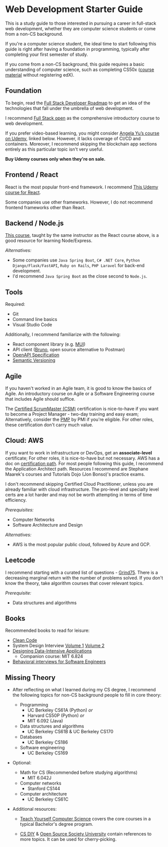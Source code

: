 # Web Development Starter Guide

This is a study guide to those interested in pursuing a career in full-stack web development, whether they are computer science students or come from a non-CS background.

If you're a computer science student, the ideal time to start following this guide is right after having a foundation in programming, typically after completing your first semester of study.

If you come from a non-CS background, this guide requires a basic understanding of computer science, such as completing CS50x ([course material](https://cs50.harvard.edu/x/) without registering edX).

## Foundation

To begin, read the [Full Stack Developer Roadmap](https://roadmap.sh/full-stack) to get an idea of the technologies that fall under the umbrella of web development.

I recommend [Full Stack open](https://fullstackopen.com/en/) as the comprehensive introductory course to web development.

If you prefer video-based learning, you might consider [Angela Yu’s course on Udemy](https://www.udemy.com/course/the-complete-web-development-bootcamp/), linked below. However, it lacks coverage of CI/CD and containers. Moreover, I recommend skipping the blockchain app sections entirely as this particular topic isn't very useful.

**Buy Udemy courses only when they're on sale.**

## Frontend / React

React is the most popular front-end framework. I recommend [This Udemy course for React](https://www.udemy.com/course/react-the-complete-guide-incl-redux/).

Some companies use other frameworks. However, I do not recommend frontend frameworks other than React.

## Backend / Node.js

[This course](https://www.udemy.com/course/nodejs-the-complete-guide/), taught by the same instructor as the React course above, is a good resource for learning Node/Express.

_Alternatives:_

- Some companies use `Java Spring Boot`, `C# .NET Core`, `Python Django/Flask/FastAPI`, `Ruby on Rails`, `PHP Laravel` for back-end development.
- I'd recommend `Java Spring Boot` as the close second to `Node.js`.

## Tools

Required:

- Git
- Command line basics
- Visual Studio Code

Additionally, I recommend familiarize with the following:

- React component library (e.g. [MUI](https://mui.com/))
- API client ([Bruno](https://www.usebruno.com/), open source alternative to Postman)
- [OpenAPI Specification](https://swagger.io/specification/)
- [Semantic Versioning](https://semver.org/)

## Agile

If you haven't worked in an Agile team, it is good to know the basics of Agile. An introductory course on Agile or a Software Engineering course that includes Agile should suffice.

The [Certified ScrumMaster (CSM)](https://www.scrumalliance.org/get-certified) certification is nice-to-have if you want to become a Project Manager - two-day training and easy exam; Alternatively, consider the [PMP](https://www.pmi.org/certifications) by PMI if you're eligible. For other roles, these certification don't carry much value.

## Cloud: AWS

If you want to work in infrastructure or DevOps, get an **associate-level** certificate; For other roles, it is nice-to-have but not necessary. AWS has a doc on [certification path](https://aws.amazon.com/certification/). For most people following this guide, I recommend the Application Architect path. Resources I recommend are Stephane Maarek's courses and Tutorials Dojo (Jon Bonso)'s practice exams.

I don't recommend skipping Certified Cloud Practitioner, unless you are already familiar with cloud infrastructure. The pro-level and specialty level certs are a lot harder and may not be worth attempting in terms of time efficiency.

_Prerequisites:_

- Computer Networks
- Software Architecture and Design

_Alternatives:_

- AWS is the most popular public cloud, followed by Azure and GCP.

## Leetcode

I recommend starting with a curated list of questions - [Grind75](https://www.techinterviewhandbook.org/grind75). There is a decreasing marginal return with the number of problems solved. If you don't know the theory, take algorithm courses that cover relevant topics.

_Prerequisite:_

- Data structures and algorithms

## Books

Recommended books to read for leisure:

- [Clean Code](https://www.amazon.ca/Clean-Code-Handbook-Software-Craftsmanship-ebook/dp/B001GSTOAM)
- System Design Interview [Volume 1](https://www.amazon.ca/System-Design-Interview-insiders-Second/dp/B08CMF2CQF) [Volume 2](https://www.amazon.ca/System-Design-Interview-Insiders-Guide/dp/1736049119/)
- [Designing Data-Intensive Applications](https://www.amazon.ca/Designing-Data-Intensive-Applications-Reliable-Maintainable/dp/1449373321/)
  - Companion course: MIT 6.824
- [Behavioral interviews for Software Engineers](https://www.amazon.ca/Behavioral-Interviews-Software-Engineers-Strategies/dp/B0C1JFQYCR/)

## Missing Theory

- After reflecting on what I learned during my CS degree, I recommend the following topics for non-CS background people to fill in core theory:

  - Programming
    - UC Berkeley CS61A (Python) _or_
    - Harvard CS50P (Python) _or_
    - MIT 6.092 (Java)
  - Data structures and algorithms
    - UC Berkeley CS61B & UC Berkeley CS170
  - Databases
    - UC Berkeley CS186
  - Software engineering
    - UC Berkeley CS169

- Optional:

  - Math for CS (Recommended before studying algorithms)
    - MIT 6.042J
  - Computer networks
    - Stanford CS144
  - Computer architecture
    - UC Berkeley CS61C

- Additional resources:

  - [Teach Yourself Computer Science](https://teachyourselfcs.com/) covers the core courses in a typical Bachelor's degree program.

  - [CS DIY](https://csdiy.wiki/en/) & [Open Source Society University](https://github.com/ossu/computer-science) contain references to more topics. It can be used for cherry-picking.
